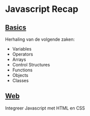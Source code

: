 # Javascript Recap

## [Basics](./js-basics-algo/)

Herhaling van de volgende zaken:

* Variables
* Operators
* Arrays
* Control Structures
* Functions
* Objects
* Classes

## [Web](./js-web/)

Integreer Javascript met HTML en CSS

